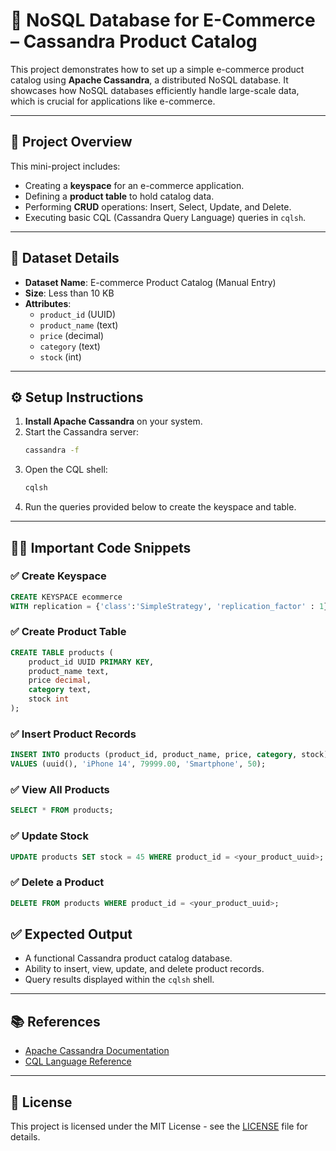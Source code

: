 # 🛒 NoSQL Database for E-Commerce – Cassandra Product Catalog

This project demonstrates how to set up a simple e-commerce product catalog using **Apache Cassandra**, a distributed NoSQL database. It showcases how NoSQL databases efficiently handle large-scale data, which is crucial for applications like e-commerce.

---

## 📌 Project Overview

This mini-project includes:

- Creating a **keyspace** for an e-commerce application.
- Defining a **product table** to hold catalog data.
- Performing **CRUD** operations: Insert, Select, Update, and Delete.
- Executing basic CQL (Cassandra Query Language) queries in `cqlsh`.

---

## 🧾 Dataset Details

- **Dataset Name**: E-commerce Product Catalog (Manual Entry)
- **Size**: Less than 10 KB
- **Attributes**:
  - `product_id` (UUID)
  - `product_name` (text)
  - `price` (decimal)
  - `category` (text)
  - `stock` (int)

---

## ⚙️ Setup Instructions

1. **Install Apache Cassandra** on your system.
2. Start the Cassandra server:
   ```bash
   cassandra -f
   ```
3. Open the CQL shell:
   ```bash
   cqlsh
   ```
4. Run the queries provided below to create the keyspace and table.

---

## 🧑‍💻 Important Code Snippets

### ✅ Create Keyspace
```sql
CREATE KEYSPACE ecommerce
WITH replication = {'class':'SimpleStrategy', 'replication_factor' : 1};
```

### ✅ Create Product Table
```sql
CREATE TABLE products (
    product_id UUID PRIMARY KEY,
    product_name text,
    price decimal,
    category text,
    stock int
);
```

### ✅ Insert Product Records
```sql
INSERT INTO products (product_id, product_name, price, category, stock)
VALUES (uuid(), 'iPhone 14', 79999.00, 'Smartphone', 50);
```

### ✅ View All Products
```sql
SELECT * FROM products;
```

### ✅ Update Stock
```sql
UPDATE products SET stock = 45 WHERE product_id = <your_product_uuid>;
```

### ✅ Delete a Product
```sql
DELETE FROM products WHERE product_id = <your_product_uuid>;
```

## ✅ Expected Output

- A functional Cassandra product catalog database.
- Ability to insert, view, update, and delete product records.
- Query results displayed within the `cqlsh` shell.

---

## 📚 References

- [Apache Cassandra Documentation](https://cassandra.apache.org/doc/)
- [CQL Language Reference](https://cassandra.apache.org/doc/latest/cql/)

---

## 📄 License

This project is licensed under the MIT License - see the [LICENSE](LICENSE) file for details.

```
